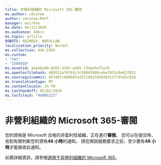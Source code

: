 ```yaml
---
title: 非營利組織的 Microsoft 365-審閱
ms.author: cmcatee
author: cmcatee-MSFT
manager: mnirkhe
ms.date: 04/21/2020
ms.audience: Admin
ms.topic: article
ROBOTS: NOINDEX, NOFOLLOW
localization_priority: Normal
ms.collection: Adm_O365
ms.custom:
- "341"
- "1500010"
ms.assetid: aaeb8a90-8265-410f-a495-734ae5e75a76
ms.openlocfilehash: d09512a707b3c3c500d5908cebef932c6e62f921
ms.sourcegitcommit: 057d87c9d866fa1371d02350420d13774545c028
ms.translationtype: MT
ms.contentlocale: zh-TW
ms.lasthandoff: 05/02/2020
ms.locfileid: "44005213"
---
```

# <a name="microsoft-365-for-nonprofits---under-review"></a>非營利組織的 Microsoft 365-審閱

您的資格是 Microsoft 合格的非盈利性組織，正在進行**審閱**。 您可以在提交時，收到有關判斷您的資格**48 小時**的通知。 請在開啟服務要求之前，至少要有**48 小時**才能接收此通知。 

如需詳細資訊，請參閱[適用于非營利組織的 Microsoft 365](https://www.microsoft.com/nonprofits/microsoft-365)。 

